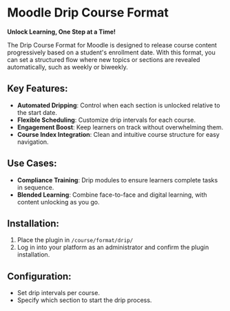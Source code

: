 # Moodle Drip Course Format

**Unlock Learning, One Step at a Time!**

The Drip Course Format for Moodle is designed to release course content progressively based on a student's enrollment date. With this format, you can set a structured flow where new topics or sections are revealed automatically, such as weekly or biweekly.

## Key Features:
- **Automated Dripping**: Control when each section is unlocked relative to the start date.
- **Flexible Scheduling**: Customize drip intervals for each course.
- **Engagement Boost**: Keep learners on track without overwhelming them.
- **Course Index Integration**: Clean and intuitive course structure for easy navigation.

## Use Cases:
- **Compliance Training**: Drip modules to ensure learners complete tasks in sequence.
- **Blended Learning**: Combine face-to-face and digital learning, with content unlocking as you go.

## Installation:
1. Place the plugin in `/course/format/drip/`
2. Log in into your platform as an administrator and confirm the plugin installation.

## Configuration:
- Set drip intervals per course.
- Specify which section to start the drip process.
